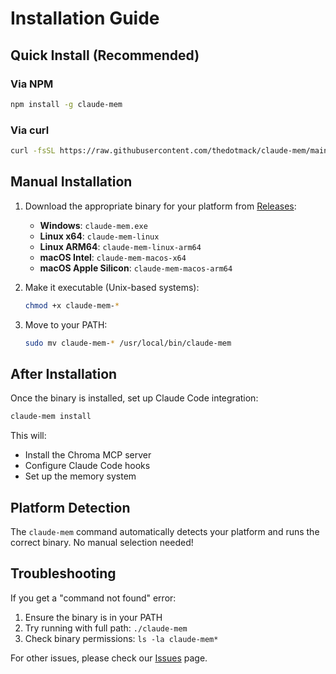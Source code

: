 # Installation Guide

## Quick Install (Recommended)

### Via NPM
```bash
npm install -g claude-mem
```

### Via curl
```bash
curl -fsSL https://raw.githubusercontent.com/thedotmack/claude-mem/main/install.sh | bash
```

## Manual Installation

1. Download the appropriate binary for your platform from [Releases](https://github.com/thedotmack/claude-mem/releases/latest):
   - **Windows**: `claude-mem.exe`
   - **Linux x64**: `claude-mem-linux`
   - **Linux ARM64**: `claude-mem-linux-arm64`
   - **macOS Intel**: `claude-mem-macos-x64`
   - **macOS Apple Silicon**: `claude-mem-macos-arm64`

2. Make it executable (Unix-based systems):
   ```bash
   chmod +x claude-mem-*
   ```

3. Move to your PATH:
   ```bash
   sudo mv claude-mem-* /usr/local/bin/claude-mem
   ```

## After Installation

Once the binary is installed, set up Claude Code integration:

```bash
claude-mem install
```

This will:
- Install the Chroma MCP server
- Configure Claude Code hooks
- Set up the memory system

## Platform Detection

The `claude-mem` command automatically detects your platform and runs the correct binary. No manual selection needed!

## Troubleshooting

If you get a "command not found" error:
1. Ensure the binary is in your PATH
2. Try running with full path: `./claude-mem`
3. Check binary permissions: `ls -la claude-mem*`

For other issues, please check our [Issues](https://github.com/thedotmack/claude-mem/issues) page.